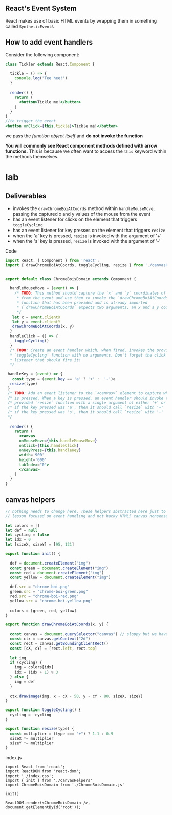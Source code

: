 ## React's Event System

React makes use of basic HTML events by wrapping them in something called `SyntheticEvent`s

## How to add event handlers

Consider the following component:

```jsx
class Tickler extends React.Component {
 
  tickle = () => {
    console.log('Tee hee!')
  }
 
  render() {
    return (
      <button>Tickle me!</button>
    )
  }
}
//to trigger the event
<button onClick={this.tickle}>Tickle me!</button>
```

we pass the *function object itself* and **do not invoke the function**

**You will commonly see React component methods defined with arrow functions.** This is because we often want to access the `this` keyword within the methods themselves.

# lab

## Deliverables

- invokes the `drawChromeBoiAtCoords` method within `handleMouseMove`, passing the captured x and y values of the mouse from the event       
- has an event listener for clicks on the <canvas> element that triggers `toggleCycling`
- has an event listener for key presses on the <canvas> element that triggers `resize`
- when the 'a' key is pressed, `resize` is invoked with the argument of '+'
- when the 's' key is pressed, `resize` is invoked with the argument of '-'

Code

```jsx
import React, { Component } from 'react';
import { drawChromeBoiAtCoords, toggleCycling, resize } from './canvasHelpers.js'


export default class ChromeBoisDomain extends Component {
  
  handleMouseMove = (event) => {
    /* TODO: This method should capture the `x` and `y` coordinates of the mouse
     * from the event and use them to invoke the `drawChromeBoiAtCoords`
     * function that has been provided and is already imported
     * (`drawChromeBoiAtCoords` expects two arguments, an x and a y coordinate)
     */
   let x = event.clientX
   let y = event.clientY
   drawChromeBoiAtCoords(x, y)
  }
  handleClick = () => {
    toggleCycling()
  }
  /* TODO: Create an event handler which, when fired, invokes the provided
  * `toggleCycling` function with no arguments. Don't forget the click event
  * listener that should fire it!
  */
 
 handleKey = (event) => {
   const type = (event.key == 'a' ? '+' :  '-')a
  resize(type)
 }
 /* TODO: Add an event listener to the `<canvas>` element to capture when a key
 /* is pressed. When a key is pressed, an event handler should invoke the
 /* provided `resize` function with a single argument of either '+' or '-'
 /* if the key pressed was 'a', then it should call `resize` with '+'
 /* if the key pressed was 's', then it should call `resize` with '-' 
 */
  
  render() {
    return (
      <canvas 
      onMouseMove={this.handleMouseMove}
      onClick={this.handleClick}
      onKeyPress={this.handleKey}
      width='900'
      height='600'
      tabIndex="0">
      </canvas>
    )
  }
}
```

## canvas helpers

```js
// nothing needs to change here. These helpers abstracted here just to keep
// lesson focused on event handling and not hacky HTML5 canvas nonsense

let colors = []
let def = null
let cycling = false
let idx = 0
let [sizeX, sizeY] = [95, 121]

export function init() {
  
  def = document.createElement("img")
  const green = document.createElement("img")
  const red = document.createElement("img")
  const yellow = document.createElement("img")

  def.src = "chrome-boi.png"
  green.src = "chrome-boi-green.png"
  red.src = "chrome-boi-red.png"
  yellow.src = "chrome-boi-yellow.png"
  
  colors = [green, red, yellow]
}

export function drawChromeBoiAtCoords(x, y) {
  
  const canvas = document.querySelector("canvas") // sloppy but we haven't introduced lifecycle methods and canvas wouldn't be rendered
  const ctx = canvas.getContext("2d")
  const rect = canvas.getBoundingClientRect()
  const [cX, cY] = [rect.left, rect.top]
  
  let img
  if (cycling) {
    img = colors[idx]
    idx = (idx + 1) % 3
  } else {
    img = def
  }
  
  ctx.drawImage(img, x - cX - 50, y - cY - 80, sizeX, sizeY)
}

export function toggleCycling() {
  cycling = !cycling
}

export function resize(type) {
  const multiplier = (type === "+") ? 1.1 : 0.9
  sizeX *= multiplier
  sizeY *= multiplier
}
```

index.js

```Jsx
import React from 'react';
import ReactDOM from 'react-dom';
import './index.css';
import { init } from './canvasHelpers'
import ChromeBoisDomain from './ChromeBoisDomain.js'

init()

ReactDOM.render(<ChromeBoisDomain />, document.getElementById('root'));
```

